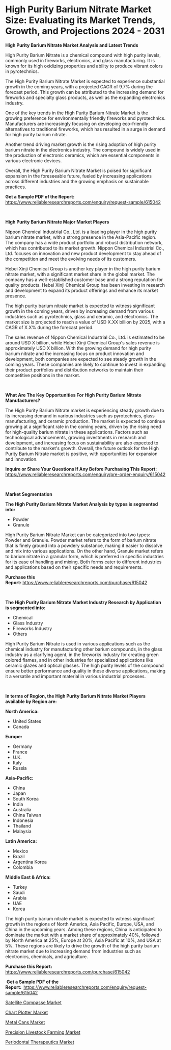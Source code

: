 <p><h1>High Purity Barium Nitrate Market Size: Evaluating its Market Trends, Growth, and Projections 2024 - 2031</h1></p><p><strong>High Purity Barium Nitrate Market Analysis and Latest Trends</strong></p>
<p><p>High Purity Barium Nitrate is a chemical compound with high purity levels, commonly used in fireworks, electronics, and glass manufacturing. It is known for its high oxidizing properties and ability to produce vibrant colors in pyrotechnics.</p><p>The High Purity Barium Nitrate Market is expected to experience substantial growth in the coming years, with a projected CAGR of 9.7% during the forecast period. This growth can be attributed to the increasing demand for fireworks and specialty glass products, as well as the expanding electronics industry.</p><p>One of the key trends in the High Purity Barium Nitrate Market is the growing preference for environmentally friendly fireworks and pyrotechnics. Manufacturers are increasingly focusing on developing eco-friendly alternatives to traditional fireworks, which has resulted in a surge in demand for high purity barium nitrate.</p><p>Another trend driving market growth is the rising adoption of high purity barium nitrate in the electronics industry. The compound is widely used in the production of electronic ceramics, which are essential components in various electronic devices.</p><p>Overall, the High Purity Barium Nitrate Market is poised for significant expansion in the foreseeable future, fueled by increasing applications across different industries and the growing emphasis on sustainable practices.</p></p>
<p><strong>Get a Sample PDF of the Report:&nbsp;</strong> <a href="https://www.reliableresearchreports.com/enquiry/request-sample/615042">https://www.reliableresearchreports.com/enquiry/request-sample/615042</a></p>
<p>&nbsp;</p>
<p><strong>High Purity Barium Nitrate Major Market Players</strong></p>
<p><p>Nippon Chemical Industrial Co., Ltd. is a leading player in the high purity barium nitrate market, with a strong presence in the Asia-Pacific region. The company has a wide product portfolio and robust distribution network, which has contributed to its market growth. Nippon Chemical Industrial Co., Ltd. focuses on innovation and new product development to stay ahead of the competition and meet the evolving needs of its customers.</p><p>Hebei Xinji Chemical Group is another key player in the high purity barium nitrate market, with a significant market share in the global market. The company has a well-established customer base and a strong reputation for quality products. Hebei Xinji Chemical Group has been investing in research and development to expand its product offerings and enhance its market presence.</p><p>The high purity barium nitrate market is expected to witness significant growth in the coming years, driven by increasing demand from various industries such as pyrotechnics, glass and ceramic, and electronics. The market size is projected to reach a value of USD X.XX billion by 2025, with a CAGR of X.X% during the forecast period.</p><p>The sales revenue of Nippon Chemical Industrial Co., Ltd. is estimated to be around USD X billion, while Hebei Xinji Chemical Group's sales revenue is approximately USD X billion. With the growing demand for high purity barium nitrate and the increasing focus on product innovation and development, both companies are expected to see steady growth in the coming years. These companies are likely to continue to invest in expanding their product portfolios and distribution networks to maintain their competitive positions in the market.</p></p>
<p>&nbsp;</p>
<p><strong>What Are The Key Opportunities For High Purity Barium Nitrate Manufacturers?</strong></p>
<p><p>The High Purity Barium Nitrate market is experiencing steady growth due to its increasing demand in various industries such as pyrotechnics, glass manufacturing, and ceramic production. The market is expected to continue growing at a significant rate in the coming years, driven by the rising need for high-quality barium nitrate in these applications. Factors such as technological advancements, growing investments in research and development, and increasing focus on sustainability are also expected to contribute to the market's growth. Overall, the future outlook for the High Purity Barium Nitrate market is positive, with opportunities for expansion and innovation.</p></p>
<p><strong>Inquire or Share Your Questions If Any Before Purchasing This Report:</strong> <a href="https://www.reliableresearchreports.com/enquiry/pre-order-enquiry/615042">https://www.reliableresearchreports.com/enquiry/pre-order-enquiry/615042</a></p>
<p>&nbsp;</p>
<p><strong>Market Segmentation</strong></p>
<p><strong>The High Purity Barium Nitrate Market Analysis by types is segmented into:</strong></p>
<p><ul><li>Powder</li><li>Granule</li></ul></p>
<p><p>High Purity Barium Nitrate Market can be categorized into two types: Powder and Granule. Powder market refers to the form of barium nitrate that is finely ground into a powdery substance, making it easier to dissolve and mix into various applications. On the other hand, Granule market refers to barium nitrate in a granular form, which is preferred in specific industries for its ease of handling and mixing. Both forms cater to different industries and applications based on their specific needs and requirements.</p></p>
<p><strong>Purchase this Report:&nbsp;</strong><a href="https://www.reliableresearchreports.com/purchase/615042">https://www.reliableresearchreports.com/purchase/615042</a></p>
<p>&nbsp;</p>
<p><strong>The High Purity Barium Nitrate Market Industry Research by Application is segmented into:</strong></p>
<p><ul><li>Chemical</li><li>Glass Industry</li><li>Fireworks Industry</li><li>Others</li></ul></p>
<p><p>High Purity Barium Nitrate is used in various applications such as the chemical industry for manufacturing other barium compounds, in the glass industry as a clarifying agent, in the fireworks industry for creating green colored flames, and in other industries for specialized applications like ceramic glazes and optical glasses. The high purity levels of the compound ensure better performance and quality in these diverse applications, making it a versatile and important material in various industrial processes.</p></p>
<p>&nbsp;</p>
<p><strong>In terms of Region, the High Purity Barium Nitrate Market Players available by Region are:</strong></p>
<p>
    <p> <strong> North America: </strong>
        <ul>
            <li>United States</li>
            <li>Canada</li>
        </ul>
        </p> 
    <p> <strong> Europe: </strong>
        <ul>
            <li>Germany</li>
            <li>France</li>
            <li>U.K.</li>
            <li>Italy</li>
            <li>Russia</li>
        </ul>
        </p> 
    <p> <strong> Asia-Pacific: </strong>
        <ul>
            <li>China</li>
            <li>Japan</li>
            <li>South Korea</li>
            <li>India</li>
            <li>Australia</li>
            <li>China Taiwan</li>
            <li>Indonesia</li>
            <li>Thailand</li>
            <li>Malaysia</li>
        </ul>
        </p> 
    <p> <strong> Latin America: </strong>
        <ul>
            <li>Mexico</li>
            <li>Brazil</li>
            <li>Argentina Korea</li>
            <li>Colombia</li>
        </ul>
        </p> 
    <p> <strong> Middle East & Africa: </strong>
        <ul>
            <li>Turkey</li>
            <li>Saudi</li>
            <li>Arabia</li>
            <li>UAE</li>
            <li>Korea</li>
        </ul>
    </p>
    </p>
<p><p>The high purity barium nitrate market is expected to witness significant growth in the regions of North America, Asia Pacific, Europe, USA, and China in the upcoming years. Among these regions, China is anticipated to dominate the market with a market share of approximately 40%, followed by North America at 25%, Europe at 20%, Asia Pacific at 10%, and USA at 5%. These regions are likely to drive the growth of the high purity barium nitrate market due to increasing demand from industries such as electronics, chemicals, and agriculture.</p></p>
<p><strong>Purchase this Report: </strong><a href="https://www.reliableresearchreports.com/purchase/615042">https://www.reliableresearchreports.com/purchase/615042</a></p>
<p>&nbsp;<strong>Get a Sample PDF of the Report:&nbsp;&nbsp;</strong><a href="https://www.reliableresearchreports.com/enquiry/request-sample/615042">https://www.reliableresearchreports.com/enquiry/request-sample/615042</a></p>
<p><strong></strong></p>
<p><p><a href="https://github.com/CliffMedina6/Market-Research-Report-List-3/blob/main/satellite-compasse-market.md">Satellite Compasse Market</a></p><p><a href="https://github.com/Sinjinluong3e0awx2m195k76/Market-Research-Report-List-1/blob/main/chart-plotter-market.md">Chart Plotter Market</a></p><p><a href="https://medium.com/@juliepayne1928/metal-cans-nbsp-market-focuses-on-market-share-size-and-projected-forecast-till-2031-499896f1a85c">Metal Cans Market</a></p><p><a href="https://medium.com/@crystalpena2022/precision-livestock-farming-market-trends-forecast-and-competitive-analysis-to-2031-a7104cc96c81">Precision Livestock Farming Market</a></p><p><a href="https://medium.com/@juliepayne1928/periodontal-therapeutics-nbsp-market-focuses-on-market-share-size-and-projected-forecast-till-2031-c72a54564d90">Periodontal Therapeutics Market</a></p></p>